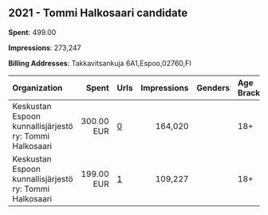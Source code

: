 ## 2021 - Tommi Halkosaari candidate 
**Spent**: 499.00

**Impressions**: 273,247

**Billing Addresses**: Takkavitsankuja 6A1,Espoo,02760,FI

|Organization|Spent|Urls|Impressions|Genders|Age Brackets|Country Codes|
|:---|---:|:---|---:|:---|:---|:---|
|Keskustan Espoon kunnallisjärjestö ry: Tommi Halkosaari|300.00 EUR|[0](https://www.snap.com/political-ads/asset/80b8240c21fa8c02f05c63b5dbe048decb6d82ac8c46b277f5e6c54c62cb62e7?mediaType=mp4)|164,020||18+|finland|
|Keskustan Espoon kunnallisjärjestö ry: Tommi Halkosaari|199.00 EUR|[1](https://www.snap.com/political-ads/asset/3fbac8f9c3643a5743ddc20e3e97a07ea0e08017e07c884dfd9dd1726545ebfe?mediaType=jpeg)|109,227||18+|finland|
